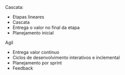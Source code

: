 Cascata:

- Etapas lineares
- Cascata
- Entrega o valor no final da etapa
- Planejamento inicial

Agil

- Entrega valor continuo
- Ciclos de desenvolvimento interativos e inclemental
- Planejamento por sprint
- Feedback
